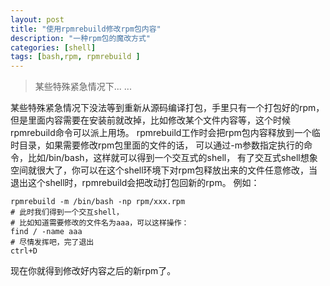 ```yaml
---
layout: post
title: "使用rpmrebuild修改rpm包内容"
description: "一种rpm包的魔改方式"
categories: [shell]
tags: [bash,rpm, rpmrebuild ]
---
```


> 某些特殊紧急情况下... ...



某些特殊紧急情况下没法等到重新从源码编译打包，手里只有一个打包好的rpm，但是里面内容需要在安装前就改掉，比如修改某个文件内容等，这个时候rpmrebuild命令可以派上用场。
rpmrebuild工作时会把rpm包内容释放到一个临时目录，如果需要修改rpm包里面的文件的话， 可以通过-m参数指定执行的命令，比如/bin/bash，这样就可以得到一个交互式的shell，
有了交互式shell想象空间就很大了，你可以在这个shell环境下对rpm包释放出来的文件任意修改，当退出这个shell时，rpmrebuild会把改动打包回新的rpm。
例如：
```
rpmrebuild -m /bin/bash -np rpm/xxx.rpm
# 此时我们得到一个交互shell，
# 比如知道需要修改的文件名为aaa，可以这样操作：
find / -name aaa
# 尽情发挥吧，完了退出
ctrl+D
```
现在你就得到修改好内容之后的新rpm了。
